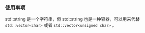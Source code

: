 
### 使用事项

std::string 是一个字符串，但 std::string 也是一种容器，可以用来代替 `std::vector<char>` 或者 `std::vector<unsigned char>` 。


